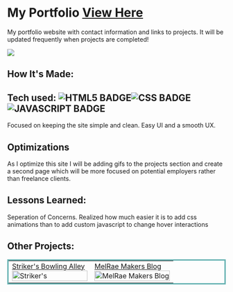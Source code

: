 # My Portfolio <a href="https://j-mataway.github.io/portfolio/" target="_blank">View Here</a>
My portfolio website with contact information and links to projects. It will be updated frequently when projects are completed!


<a align="center" href="https://j-mataway.github.io/portfolio/" target="_blank"><img src="https://github.com/j-mataway/portfolio/blob/main/images/portfolio.gif"/></a>

## How It's Made:

## Tech used: ![HTML5 BADGE](https://img.shields.io/static/v1?label=|&message=HTML5&color=23555f&style=plastic&logo=html5)![CSS BADGE](https://img.shields.io/static/v1?label=|&message=CSS3&color=285f65&style=plastic&logo=css3)![JAVASCRIPT BADGE](https://img.shields.io/static/v1?label=|&message=JAVASCRIPT&color=3c7f5d&style=plastic&logo=javascript)

Focused on keeping the site simple and clean.  Easy UI and a smooth UX.

## Optimizations

As I optimize this site I will be adding gifs to the projects section and create a second page which will be more focused on potential employers rather than freelance clients. 
## Lessons Learned:

Seperation of Concerns. Realized how much easier it is to add css animations than to add custom javascript to change hover interactions


## Other Projects:


<table bordercolor="#66b2b2">
  
  <tr>
    <td width="50%"  style="align:center;" valign="top">
<a target="_blank" href="https://j-mataway.github.io/strikers/">Striker's Bowling Alley</a>
        <br />
      <a target="_blank" href="https://j-mataway.github.io/strikers/">
            <img src="https://github.com/j-mataway/strikers/blob/main/images/strikers.gif" width="100%"  alt="Striker's"/>
        </a>
    </td>
    <td width="50%" valign="top">
<a target="_blank" href="https://melraemakers.com/">MelRae Makers Blog</a>
      <br />
        <a target="_blank" href="https://melraemakers.com/">
          <img src="https://github.com/j-mataway/melraeblog/blob/main/MelRaeDesign/images/melraedesign.gif" width="100%" alt="MelRae Makers Blog"/>
        </a>
    </td>
  </tr>
</table>

